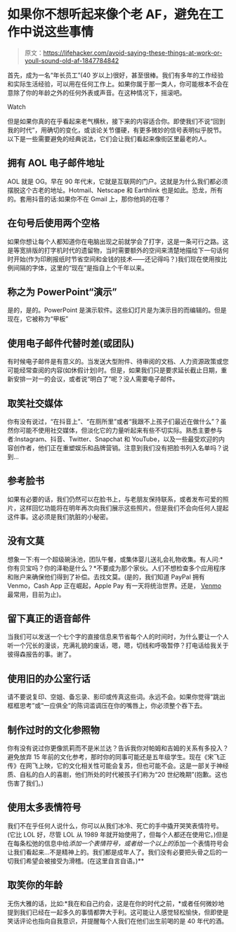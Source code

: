 # 如果你不想听起来像个老 AF，避免在工作中说这些事情

> 原文：<https://lifehacker.com/avoid-saying-these-things-at-work-or-youll-sound-old-af-1847784842>

首先，成为一名“年长员工”(40 岁以上)很好，甚至很棒。我们有多年的工作经验和实际生活经验，可以用在任何工作上。如果你属于那一类人，你可能根本不会在意除了你的年龄之外的任何外表或声音。在这种情况下，摇滚吧。

Watch

但是如果你真的在乎看起来老气横秋，接下来的内容适合你。即使我们不说“回到我的时代”，用确切的变化，或谈论关节僵硬，有更多微妙的信号表明似乎脱节。以下是一些需要避免的经典说法，它们会让我们看起来像街区里最老的人。

## **拥有 AOL 电子邮件地址**

AOL 就是 OG。早在 90 年代末，它就是互联网的门户。这就是为什么我们都必须摆脱这个古老的地址。Hotmail、Netscape 和 Earthlink 也是如此。恐龙，所有的。套用抖音的话:如果你不在 Gmail 上，那你他妈的在哪？

## **在句号后使用两个空格**

如果你想让每个人都知道你在电脑出现之前就学会了打字，这是一条可行之路。这是等宽排版的打字机时代的遗留物，当时需要额外的空间来清楚地描绘下一句话何时开始(作为印刷报纸时节省空间和金钱的技术——还记得吗？)我们现在使用按比例间隔的字体，这里的“现在”是指自上个千年以来。

## 称之为 PowerPoint“演示”

是的，是的。PowerPoint 是演示软件。这些幻灯片是为演示目的而编辑的。但是现在，它被称为“甲板”

## **使用电子邮件代替时差(或团队)**

有时候电子邮件是有意义的。当发送大型附件、待审阅的文档、人力资源政策或您可能经常查阅的内容(如休假计划)时。但是，如果我们只是要求延长截止日期，重新安排一对一的会议，或者说“明白了”呢？没人需要电子邮件。

## **取笑社交媒体**

你有没有说过，“在抖音上”、“在厕所里”或者“我跟不上孩子们最近在做什么”？虽然你可能不使用社交媒体，但淡化它的力量听起来有些不切实际。熟悉主要参与者:Instagram、抖音、Twitter、Snapchat 和 YouTube，以及一些最受欢迎的内容创作者，他们正在重塑娱乐和品牌营销。注意到我们没有把脸书列入名单吗？说到...

## **参考脸书**

如果有必要的话，我们仍然可以在脸书上，与老朋友保持联系，或者发布可爱的照片，这样回忆功能将在明年再次向我们展示这些照片。但是我们不会向任何人提起这件事。这必须是我们肮脏的小秘密。

## 没有文莫

想象一下:有一个超级碗泳池，团队午餐，或集体婴儿送礼会礼物收集。有人问:*你有贝宝吗？你的泽勒是什么？*不要成为那个家伙。人们不想检查多个应用程序和账户来确保他们得到了补偿。去找文莫。(是的，我们知道 PayPal 拥有 Venmo，Cash App 正在崛起，Apple Pay 有一天将统治世界。还是， [Venmo](https://www.cnbc.com/select/best-money-transfer-payment-apps/) 最常用，目前为止)。

## **留下真正的语音邮件**

当我们可以发送一个七个字的直接信息来节省每个人的时间时，为什么要让一个人听一个冗长的漫谈，充满礼貌的废话，嗯，嗯，切线和呼吸暂停？打电话给我关于彼得森报告的事。谢了。

## **使用旧的办公室行话**

请不要说复印、空姐、备忘录、影印或传真这些词。永远不会。如果你觉得“跳出框框思考”或“一应俱全”的陈词滥调压在你的嘴唇上，你必须整个吞下去。

## **制作过时的文化参照物**

你有没有说过你更像凯莉而不是米兰达？告诉我你对帕姆和吉姆的关系有多投入？避免放弃 15 年前的文化参考，那时你的同事可能还是五年级学生。现在《宋飞正传》在网飞上映，它的文化相关性可能会复苏，但也可能不会。这是一部关于神经质、自私的白人的喜剧，他们所处的时代被孩子们称为“20 世纪晚期”(抱歉。这也伤害了我们。)

## **使用太多表情符号**

我们不在乎任何人说什么，你可以从我们冰冷、死亡的手中撬开哭笑表情符号。(它比 LOL 好，尽管 LOL 从 1989 年就开始使用了，但每个人都还在使用它。)但是在每条松弛的信息中给*添加一个表情符号，或者给一个以上的*添加一个表情符号会让我们看起来...不是精神上的。我们都是成年人了。我们没有必要把头骨之后的一切我们希望会被接受为滑稽。(在这里自言自语。)**

## 取笑你的年龄

无伤大雅的话，比如:*我在和自己约会，这是在你的时代之前，*或者任何微妙地提到我们已经在一起多久的事情都弊大于利。这可能让人感觉轻松愉快，但即使是笑话评论也指向自我意识，并提醒每个人我们在他们出生前喝的是 40 年代的酒。